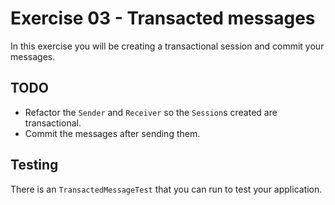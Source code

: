 # Exercise 03 - Transacted messages

In this exercise you will be creating a transactional session and commit your messages.

## TODO

* Refactor the `Sender` and `Receiver` so the `Session`s created are transactional.
* Commit the messages after sending them.

## Testing

There is an `TransactedMessageTest` that you can run to test your application.